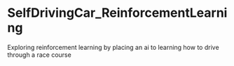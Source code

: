 # SelfDrivingCar_ReinforcementLearning
 Exploring reinforcement learning by placing an ai to learning how to drive through a race course

